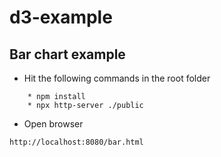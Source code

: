 # d3-example

## Bar chart example
* Hit the following commands in the root folder 
```
    * npm install
    * npx http-server ./public
```

* Open browser
```
http://localhost:8080/bar.html
```




